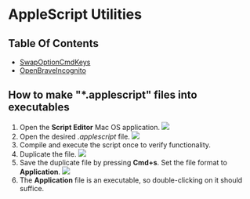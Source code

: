 # AppleScript Utilities

## Table Of Contents

* [SwapOptionCmdKeys](SwapOptionCmdKeys/README.md)
* [OpenBraveIncognito](OpenBraveIncognito/README.md)

## How to make "*.applescript" files into executables 
1. Open the **Script Editor** Mac OS application.
![](images/OpenScriptEditor.png)
2. Open the desired *.applescript* file.
![](images/OpenApplescriptFile.png)
3. Compile and execute the script once to verify functionality.
4. Duplicate the file.
![](images/DuplicateFile.png)
5. Save the duplicate file by pressing **Cmd+s**. Set the file format to **Application**.
![](images/ToExecutable.png)
6. The **Application** file is an executable, so double-clicking on it should suffice.
